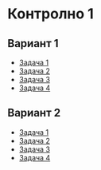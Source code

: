 Контролно 1
===========

Вариант 1
---------
* [Задача 1](01_01.scm)
* [Задача 2](01_02.scm)
* [Задача 3](01_03.scm)
* [Задача 4](01_04.scm)

Вариант 2
---------
* [Задача 1](02_01.scm)
* [Задача 2](02_02.scm)
* [Задача 3](02_03.scm)
* [Задача 4](02_04.scm)
